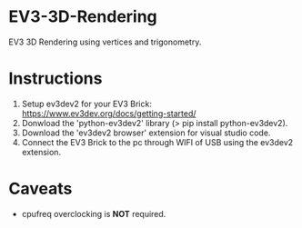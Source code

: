 # EV3-3D-Rendering

EV3 3D Rendering using vertices and trigonometry.
# Instructions

1) Setup ev3dev2 for your EV3 Brick: https://www.ev3dev.org/docs/getting-started/
2) Donwload the 'python-ev3dev2' library (> pip install python-ev3dev2).
3) Download the 'ev3dev2 browser' extension for visual studio code.
4) Connect the EV3 Brick to the pc through WIFI of USB using the ev3dev2 extension.

# Caveats

- cpufreq overclocking is **NOT** required.
